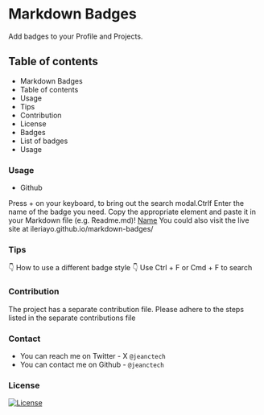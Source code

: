 # Markdown Badges

Add badges to your Profile and Projects.

## Table of contents

- Markdown Badges
- Table of contents
- Usage
- Tips
- Contribution
- License
- Badges
- List of badges
- Usage

### Usage

- Github

Press + on your keyboard, to bring out the search modal.Ctrlf
Enter the name of the badge you need.
Copy the appropriate element and paste it in your Markdown file (e.g. Readme.md)! [Name](link)
You could also visit the live site at ileriayo.github.io/markdown-badges/

### Tips

👇 How to use a different badge style
👇 Use Ctrl + F or Cmd + F to search

### Contribution

The project has a separate contribution file. Please adhere to the steps listed in the separate contributions file

### Contact

- You can reach me on Twitter - X ```@jeanctech```
- You can contact me on Github - ```@jeanctech```

### License

[![License](https://img.shields.io/badge/License-Apache%202.0-blue.svg)](https://opensource.org/licenses/Apache-2.0)
